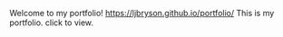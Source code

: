 Welcome to my portfolio!
 https://ljbryson.github.io/portfolio/
This is my portfolio. click to view. 
